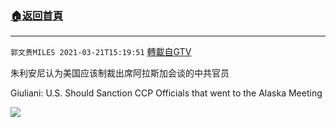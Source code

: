 ﻿###  [:house:返回首頁](https://github.com/ourhimalayas/txt)
---

`郭文贵MILES 2021-03-21T15:19:51` [轉載自GTV](https://gtv.org/web/#/UserInfo/5e596957357cc612d35a8044)

朱利安尼认为美国应该制裁出席阿拉斯加会谈的中共官员

Giuliani: U.S. Should Sanction CCP Officials that went to the Alaska Meeting

[![](https://filegroup.gtv.org/cdn-cgi/image/width=600/https://filegroup.gtv.org/group6/web/20210321/15/19/0/15556a8a7829cf1128b788e49123e280.jpg)](https://filegroup.gtv.org/group6/web/20210321/15/19/0/a1f0ece5d28fd6de6238df1e5558504f.mp4)